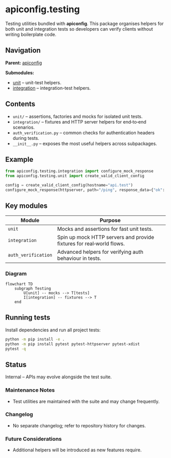 # apiconfig.testing

Testing utilities bundled with **apiconfig**. This package organises helpers for
both unit and integration tests so developers can verify clients without writing
boilerplate code.

## Navigation

**Parent:** [apiconfig](../README.md)

**Submodules:**
- [unit](./unit/README.md) – unit-test helpers.
- [integration](./integration/README.md) – integration-test helpers.

## Contents
- `unit/` – assertions, factories and mocks for isolated unit tests.
- `integration/` – fixtures and HTTP server helpers for end‑to‑end scenarios.
- `auth_verification.py` – common checks for authentication headers during tests.
- `__init__.py` – exposes the most useful helpers across subpackages.

## Example
```python
from apiconfig.testing.integration import configure_mock_response
from apiconfig.testing.unit import create_valid_client_config

config = create_valid_client_config(hostname="api.test")
configure_mock_response(httpserver, path="/ping", response_data={"ok": True})
```

## Key modules
| Module | Purpose |
| ------ | ------- |
| `unit` | Mocks and assertions for fast unit tests. |
| `integration` | Spin up mock HTTP servers and provide fixtures for real‑world flows. |
| `auth_verification` | Advanced helpers for verifying auth behaviour in tests. |

### Diagram
```mermaid
flowchart TD
    subgraph Testing
        U[unit] -- mocks --> T[tests]
        I[integration] -- fixtures --> T
    end
```

## Running tests
Install dependencies and run all project tests:
```bash
python -m pip install -e .
python -m pip install pytest pytest-httpserver pytest-xdist
pytest -q
```

## Status
Internal – APIs may evolve alongside the test suite.

### Maintenance Notes
- Test utilities are maintained with the suite and may change frequently.

### Changelog
- No separate changelog; refer to repository history for changes.

### Future Considerations
- Additional helpers will be introduced as new features require.
